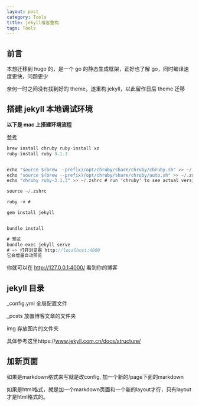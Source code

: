 ```yaml
---
layout: post
category: Tools
title: jekyll博客重构
tags: Tools
---
```


## 前言

本想迁移到 hugo 的，是一个 go 的静态生成框架，正好也了解 go，同时编译速度更快，问题更少

奈何一时之间没有找到好的 theme，遂重构 jekyll，以此留作日后 theme 迁移

## 搭建 jekyll 本地调试环境

**以下是 mac 上搭建环境流程** 

[参考](https://docs.github.com/en/pages/setting-up-a-github-pages-site-with-jekyll/testing-your-github-pages-site-locally-with-jekyll)



```scala
brew install chruby ruby-install xz
ruby-install ruby 3.1.3


echo "source $(brew --prefix)/opt/chruby/share/chruby/chruby.sh" >> ~/.zshrc
echo "source $(brew --prefix)/opt/chruby/share/chruby/auto.sh" >> ~/.zshrc
echo "chruby ruby-3.1.3" >> ~/.zshrc # run 'chruby' to see actual version

source ~/.zshrc

ruby -v # 

gem install jekyll


bundle install

# 预览
bundle exec jekyll serve
# => 打开浏览器 http://localhost:4000
它会增量自动预览
```



你就可以在 http://127.0.0.1:4000/ 看到你的博客

## jekyll 目录

\_config.yml 全局配置文件

\_posts 放置博客文章的文件夹

img 存放图片的文件夹

具体参考这里https://www.jekyll.com.cn/docs/structure/

## 加新页面

如果是markdown格式来写就是改config, 加一个新的/page下面的markdown



如果是html格式，就是加一个markdown页面和一个新的layout才行，只有layout才是html格式的。 